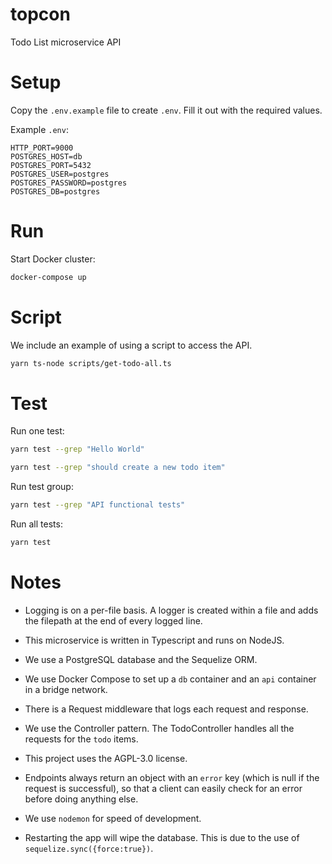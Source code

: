 # topcon

Todo List microservice API


# Setup

Copy the `.env.example` file to create `.env`. Fill it out with the required values.

Example `.env`:  
```
HTTP_PORT=9000
POSTGRES_HOST=db
POSTGRES_PORT=5432
POSTGRES_USER=postgres
POSTGRES_PASSWORD=postgres
POSTGRES_DB=postgres
```


# Run

Start Docker cluster:

```bash
docker-compose up
```


# Script

We include an example of using a script to access the API.

```bash
yarn ts-node scripts/get-todo-all.ts
```


# Test

Run one test:

```bash
yarn test --grep "Hello World"

yarn test --grep "should create a new todo item"
```

Run test group:

```bash
yarn test --grep "API functional tests"
```

Run all tests:

```bash
yarn test
```


# Notes

* Logging is on a per-file basis. A logger is created within a file and adds the filepath at the end of every logged line.

* This microservice is written in Typescript and runs on NodeJS.

* We use a PostgreSQL database and the Sequelize ORM.

* We use Docker Compose to set up a `db` container and an `api` container in a bridge network.

* There is a Request middleware that logs each request and response.

* We use the Controller pattern. The TodoController handles all the requests for the `todo` items.

* This project uses the AGPL-3.0 license.

* Endpoints always return an object with an `error` key (which is null if the request is successful), so that a client can easily check for an error before doing anything else.

* We use `nodemon` for speed of development.

* Restarting the app will wipe the database. This is due to the use of `sequelize.sync({force:true})`.
